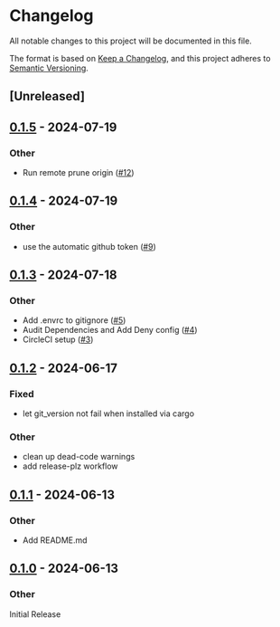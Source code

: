 # Changelog
All notable changes to this project will be documented in this file.

The format is based on [Keep a Changelog](https://keepachangelog.com/en/1.0.0/),
and this project adheres to [Semantic Versioning](https://semver.org/spec/v2.0.0.html).

## [Unreleased]

## [0.1.5](https://github.com/graysonarts/git-superprune/compare/v0.1.4...v0.1.5) - 2024-07-19

### Other
- Run remote prune origin ([#12](https://github.com/graysonarts/git-superprune/pull/12))

## [0.1.4](https://github.com/graysonarts/git-superprune/compare/v0.1.3...v0.1.4) - 2024-07-19

### Other
- use the automatic github token ([#9](https://github.com/graysonarts/git-superprune/pull/9))

## [0.1.3](https://github.com/graysonarts/git-superprune/compare/v0.1.2...v0.1.3) - 2024-07-18

### Other
- Add .envrc to gitignore ([#5](https://github.com/graysonarts/git-superprune/pull/5))
- Audit Dependencies and Add Deny config ([#4](https://github.com/graysonarts/git-superprune/pull/4))
- CircleCI setup ([#3](https://github.com/graysonarts/git-superprune/pull/3))

## [0.1.2](https://github.com/graysonarts/git-superprune/compare/v0.1.1...v0.1.2) - 2024-06-17

### Fixed
- let git_version not fail when installed via cargo

### Other
- clean up dead-code warnings
- add release-plz workflow

## [0.1.1](https://github.com/graysonarts/git-superprune/compare/v0.1.0...v0.1.1) - 2024-06-13

### Other
- Add README.md

## [0.1.0](https://github.com/graysonarts/git-superprune/releases/tag/v0.1.0) - 2024-06-13

### Other
Initial Release
